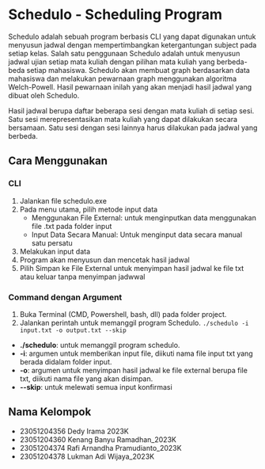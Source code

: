 # Schedulo - Scheduling Program
Schedulo adalah sebuah program berbasis CLI yang dapat digunakan untuk menyusun jadwal dengan mempertimbangkan ketergantungan subject pada setiap kelas. Salah satu penggunaan Schedulo adalah untuk menyusun jadwal ujian setiap mata kuliah dengan pilihan mata kuliah yang berbeda-beda setiap mahasiswa. Schedulo akan membuat graph berdasarkan data mahasiswa dan melakukan pewarnaan graph menggunakan algoritma Welch-Powell. Hasil pewarnaan inilah yang akan menjadi hasil jadwal yang dibuat oleh Schedulo. 

Hasil jadwal berupa daftar beberapa sesi dengan mata kuliah di setiap sesi. Satu sesi merepresentasikan mata kuliah yang dapat dilakukan secara bersamaan. Satu sesi dengan sesi lainnya harus dilakukan pada jadwal yang berbeda.

## Cara Menggunakan
### CLI
1.  Jalankan file schedulo.exe 
2.  Pada menu utama, pilih metode input data
    - Menggunakan File External: untuk menginputkan data menggunakan file .txt pada folder input
    - Input Data Secara Manual: Untuk menginput data secara manual satu persatu
3.  Melakukan input data
4.  Program akan menyusun dan mencetak hasil jadwal
5.  Pilih Simpan ke File External untuk menyimpan hasil jadwal ke file txt atau keluar tanpa menyimpan jadwwal

### Command dengan Argument
1. Buka Terminal (CMD, Powershell, bash, dll) pada folder project.
2. Jalankan perintah untuk memanggil program Schedulo.
`./schedulo -i input.txt -o output.txt --skip`
  - **./schedulo**: untuk memanggil program schedulo.
  - **-i**: argumen untuk memberikan input file, diikuti nama file input txt yang berada didalam folder input.
  - **-o**: argumen untuk menyimpan hasil jadwal ke file external berupa file txt, diikuti nama file yang akan disimpan.
  - **--skip**: untuk melewati semua input konfirmasi

## Nama Kelompok
- 23051204356 Dedy Irama 2023K
- 23051204360 Kenang Banyu Ramadhan_2023K
- 23051204374 Rafi Arnandha Pramudianto_2023K
- 23051204378 Lukman Adi Wijaya_2023K
